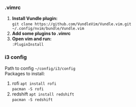 ### .vimrc
1. **Install Vundle plugin:**  
`git clone https://github.com/VundleVim/Vundle.vim.git ~/.config/nvim/bundle/Vundle.vim`  
2. **Add some plugins to .vimrc**  
3. **Open vim and run:**  
`:PluginInstall`  

### i3 config
Path to config `~/config/i3/config`  
Packages to install:  
1. rofi
`apt install rofi`  
`pacman -S rofi`  
2. redshift
`apt install redshift`  
`pacman -S redshift`  


